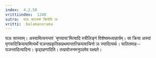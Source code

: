 ```yaml
---
index:  4.2.58
vrittiindex:  1248
sutra:  घञः साऽस्यां क्रियेति ञः
vritti:  balamanorama 
---
```


घञः सास्याम्। अस्यामित्यनन्तरं `मृगयाया'मित्यादि स्त्रीलिङ्गं विशेष्यमध्याहार्यम्। सा क्रिया अस्यां मृगयादिक्रियायामित्यर्थे घञन्तप्रकृतिकप्रथमान्तात्क्रियावाचिनो ञः स्यादित्यर्थः। फलितमाह--घञन्तादित्यादिना। कृद्ग्रहणादिति। तत्प्रयोजनमनुपदमेव वक्ष्यते।


